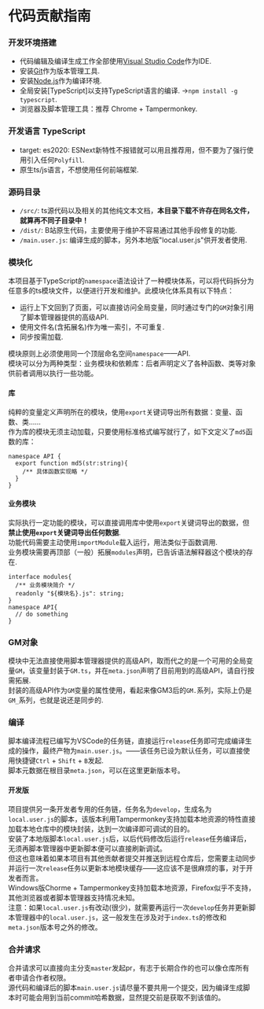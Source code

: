 # 代码贡献指南
### 开发环境搭建
- 代码编辑及编译生成工作全部使用[Visual Studio Code](https://code.visualstudio.com/)作为IDE.
- 安装[Git](https://git-scm.com/)作为版本管理工具.
- 安装[Node.js](https://nodejs.org/en/)作为编译环境.
- 全局安装[TypeScript]以支持TypeScript语言的编译. →`npm install -g typescript`.
- 浏览器及脚本管理工具：推荐 Chrome + Tampermonkey.

### 开发语言 TypeScript
- target: es2020: ESNext新特性不报错就可以用且推荐用，但不要为了强行使用引入任何`Polyfill`.
- 原生ts/js语言，不想使用任何前端框架.

### 源码目录
- `/src/`: ts源代码以及相关的其他纯文本文档，**本目录下载不许存在同名文件，就算再不同子目录中！**
- `/dist/`: B站原生代码，主要使用于维护不容易通过其他手段修复的功能.
- `/main.user.js`: 编译生成的脚本，另外本地版"local.user.js"供开发者使用.

### 模块化
本项目基于TypeScript的`namespace`语法设计了一种模块体系，可以将代码拆分为任意多的ts模块文件，以便进行开发和维护。此模块化体系具有以下特点：
- 运行上下文回到了页面，可以直接访问全局变量，同时通过专门的`GM`对象引用了脚本管理器提供的高级API.
- 使用文件名(含拓展名)作为唯一索引，不可重复.
- 同步按需加载.

模块原则上必须使用同一个顶层命名空间`namespace`——API.  
模块可以分为两种类型：业务模块和依赖库：后者声明定义了各种函数、类等对象供前者调用以执行一些功能。
#### 库
纯粹的变量定义声明所在的模块，使用`export`关键词导出所有数据：变量、函数、类……  
作为库的模块无须主动加载，只要使用标准格式编写就行了，如下文定义了`md5`函数的库：
```
namespace API {
  export function md5(str:string){
    /** 具体函数实现略 */
  }
}
```
#### 业务模块
实际执行一定功能的模块，可以直接调用库中使用`export`关键词导出的数据，但**禁止使用`export`关键词导出任何数据**.  
功能代码需要主动使用`importModule`载入运行，用法类似于函数调用.    
业务模块需要再顶部（一般）拓展`modules`声明，已告诉语法解释器这个模块的存在.
```
interface modules{
  /** 业务模块简介 */
  readonly "${模块名}.js": string;
}
namespace API{
  // do something
}
```

### GM对象
模块中无法直接使用脚本管理器提供的高级API，取而代之的是一个可用的全局变量`GM`，该变量封装于`GM.ts`，并在`meta.json`声明了目前用到的高级API，请自行按需拓展.  
封装的高级API作为`GM`变量的属性使用，看起来像GM3后的`GM.`系列，实际上仍是`GM_`系列，也就是说还是同步的.

### 编译
脚本编译流程已编写为VSCode的任务链，直接运行`release`任务即可完成编译生成的操作，最终产物为`main.user.js`。——该任务已设为默认任务，可以直接使用快捷键`Ctrl` + `Shift` + `B`发起.  
脚本元数据在根目录`meta.json`，可以在这里更新版本号。  

#### 开发版
项目提供另一条开发者专用的任务链，任务名为`develop`，生成名为`local.user.js`的脚本，该版本利用Tampermonkey支持加载本地资源的特性直接加载本地仓库中的模块封装，达到一次编译即可调试的目的。  
安装了本地版脚本`local.user.js`后，以后代码修改后运行`release`任务编译后，无须再脚本管理器中更新脚本便可以直接刷新调试。  
但这也意味着如果本项目有其他贡献者提交并推送到远程仓库后，您需要主动同步并运行一次`release`任务以更新本地模块缓存——这应该不是很麻烦的事，对于开发者而言。  
Windows版Chorme + Tampermonkey支持加载本地资源，Firefox似乎不支持，其他浏览器或者脚本管理器支持情况未知。  
注意：如果`local.user.js`有改动(很少)，就需要再运行一次`develop`任务并更新脚本管理器中的`local.user.js`，这一般发生在涉及对于`index.ts`的修改和`meta.json`版本号之外的修改。

### 合并请求
合并请求可以直接向主分支`master`发起pr，有志于长期合作的也可以像仓库所有者申请合作者权限。  
源代码和编译后的脚本`main.user.js`请尽量不要共用一个提交，因为编译生成脚本时可能会用到当前commit哈希数据，显然提交前是获取不到该值的。

